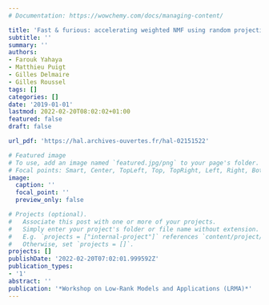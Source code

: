 ```yaml
---
# Documentation: https://wowchemy.com/docs/managing-content/

title: 'Fast & furious: accelerating weighted NMF using random projections'
subtitle: ''
summary: ''
authors:
- Farouk Yahaya
- Matthieu Puigt
- Gilles Delmaire
- Gilles Roussel
tags: []
categories: []
date: '2019-01-01'
lastmod: 2022-02-20T08:02:02+01:00
featured: false
draft: false

url_pdf: 'https://hal.archives-ouvertes.fr/hal-02151522'

# Featured image
# To use, add an image named `featured.jpg/png` to your page's folder.
# Focal points: Smart, Center, TopLeft, Top, TopRight, Left, Right, BottomLeft, Bottom, BottomRight.
image:
  caption: ''
  focal_point: ''
  preview_only: false

# Projects (optional).
#   Associate this post with one or more of your projects.
#   Simply enter your project's folder or file name without extension.
#   E.g. `projects = ["internal-project"]` references `content/project/deep-learning/index.md`.
#   Otherwise, set `projects = []`.
projects: []
publishDate: '2022-02-20T07:02:01.999592Z'
publication_types:
- '1'
abstract: ''
publication: '*Workshop on Low-Rank Models and Applications (LRMA)*'
---
```

